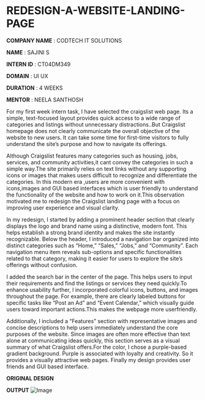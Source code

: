 # REDESIGN-A-WEBSITE-LANDING-PAGE

**COMPANY NAME** : CODTECH IT SOLUTIONS

**NAME** : SAJINI S

**INTERN ID** : CT04DM349

**DOMAIN** : UI UX

**DURATION** : 4 WEEKS

**MENTOR** : NEELA SANTHOSH

For my first week intern task, I have selected the craigslist web page. Its a simple, text-focused layout provides quick access to a wide range of categories and listings without unnecessary distractions..But Craigslist homepage does not clearly communicate the overall objective of the website to new users. It can take some time for first-time visitors to fully understand the site’s purpose and how to navigate its offerings.

Although Craigslist features many categories such as housing, jobs, services, and community activities,it cant convey the categories in such a simple way.The site primarily relies on text links without any supporting icons or images that makes users difficult to recognize and differentiate the categories. In this modern era ,users are more convenient with icons,images and GUI based interfaces which is user friendly to understand the functionality of the website and how to work on it.This observation motivated me to redesign the Craigslist landing page with a focus on improving user experience and visual clarity.

In my redesign, I started by adding a prominent header section that clearly displays the logo and brand name using a distinctive, modern font. This helps establish a strong brand identity and makes the site instantly recognizable. Below the header, I introduced a navigation bar organized into distinct categories such as “Home,” “Sales,” “Jobs,” and “Community”. Each navigation menu item reveals sub-options and specific functionalities related to that category, making it easier for users to explore the site’s offerings without confusion.

I added the search bar in the center of the page. This helps users to input their requirements and find the listings or services they need quickly.To enhance usability further, I incorporated colorful icons, buttons, and images throughout the page. For example, there are clearly labeled buttons for specific tasks like “Post an Ad” and “Event Calendar,” which visually guide users toward important actions.This makes the webpage more  userfriendly.

Additionally, I included a “Features” section with representative images and concise descriptions to help users immediately understand the core purposes of the website. Since images are often more effective than text alone at communicating ideas quickly, this section serves as a visual summary of what Craigslist offers.For the color, I chose a purple-based gradient background. Purple is associated with loyalty and creativity. So it provides a visually attractive web pages. Finally my design provides user friends and GUI based interface.

**ORIGINAL DESIGN**


**OUTPUT**
![Image](https://github.com/user-attachments/assets/05bd2260-875c-4fd1-bba2-bf29b1f7d849)
